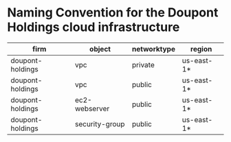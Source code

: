 # Naming Convention for the Doupont Holdings cloud infrastructure

| firm             | object         | networktype | region     |
|------------------|----------------|-------------|------------|
| doupont-holdings | vpc            | private     | us-east-1* |
| doupont-holdings | vpc            | public      | us-east-1* |
| doupont-holdings | ec2-webserver  | public      | us-east-1* |
| doupont-holdings | security-group | public      | us-east-1* |